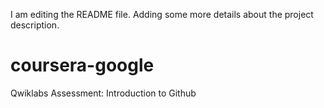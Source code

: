 I am editing the README file. Adding some more details about the project description.
# coursera-google
Qwiklabs Assessment: Introduction to Github
